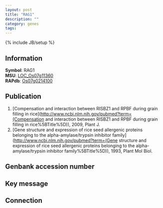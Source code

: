 ```yaml
---
layout: post
title: "RAG1"
description: ""
category: genes
tags: 
---
```

{% include JB/setup %}

## Information
__Symbol__: RAG1  
__MSU__: [LOC_Os07g11360](http://rice.plantbiology.msu.edu/cgi-bin/ORF_infopage.cgi?orf=LOC_Os07g11360)  
__RAPdb__: [Os07g0214100](http://rapdb.dna.affrc.go.jp/viewer/gbrowse_details/irgsp1?name=Os07g0214100)  

## Publication
1. [Compensation and interaction between RISBZ1 and RPBF during grain filling in rice](http://www.ncbi.nlm.nih.gov/pubmed?term=(Compensation and interaction between RISBZ1 and RPBF during grain filling in rice%5BTitle%5D)), 2009, Plant J.
2. [Gene structure and expression of rice seed allergenic proteins belonging to the alpha-amylase/trypsin inhibitor family](http://www.ncbi.nlm.nih.gov/pubmed?term=(Gene structure and expression of rice seed allergenic proteins belonging to the alpha-amylase/trypsin inhibitor family%5BTitle%5D)), 1993, Plant Mol Biol.

## Genbank accession number

## Key message

## Connection


